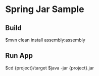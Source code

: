 Spring Jar Sample
==================

Build
-----
$mvn clean install assembly:assembly

Run App
---------
$cd {project}/target
$java -jar {project}.jar


